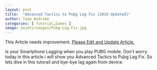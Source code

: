 ```yaml
---
layout: post
title:  "Advanced Tactics to Pubg Lag Fix [2019 Updated]"
author: Team Andrimo
categories: [ Tutorial,Games ]
image: assets/images/Pubg-Lag-Fix.jpg
---
```


<div class="notify notify-yellow"><span class="symbol icon-excl"></span> This Article needs improvement. <a href="https://www.andrimo.com/edit-andrimo-article" target="_blank" >Please Edit and Update Article.</a></div>

Is your Smartphone Lagging when you play PUBG mobile. Don't worry today in this article i will show you Advanced Tactics to Pubg Lag Fix. So lets dive in this tutorail and bye-bye lag again from device.

